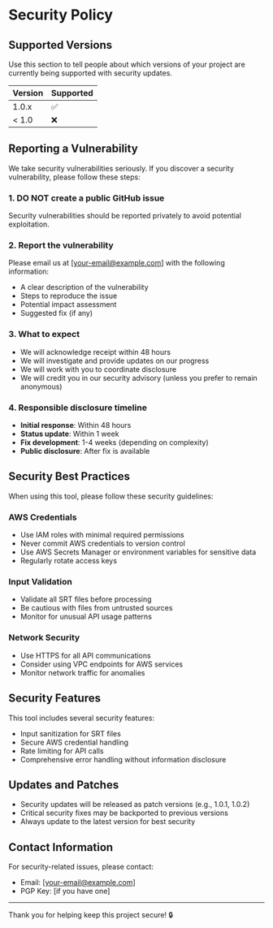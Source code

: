 # Security Policy

## Supported Versions

Use this section to tell people about which versions of your project are currently being supported with security updates.

| Version | Supported          |
| ------- | ------------------ |
| 1.0.x   | :white_check_mark: |
| < 1.0   | :x:                |

## Reporting a Vulnerability

We take security vulnerabilities seriously. If you discover a security vulnerability, please follow these steps:

### 1. **DO NOT** create a public GitHub issue
Security vulnerabilities should be reported privately to avoid potential exploitation.

### 2. Report the vulnerability
Please email us at [your-email@example.com] with the following information:
- A clear description of the vulnerability
- Steps to reproduce the issue
- Potential impact assessment
- Suggested fix (if any)

### 3. What to expect
- We will acknowledge receipt within 48 hours
- We will investigate and provide updates on our progress
- We will work with you to coordinate disclosure
- We will credit you in our security advisory (unless you prefer to remain anonymous)

### 4. Responsible disclosure timeline
- **Initial response**: Within 48 hours
- **Status update**: Within 1 week
- **Fix development**: 1-4 weeks (depending on complexity)
- **Public disclosure**: After fix is available

## Security Best Practices

When using this tool, please follow these security guidelines:

### AWS Credentials
- Use IAM roles with minimal required permissions
- Never commit AWS credentials to version control
- Use AWS Secrets Manager or environment variables for sensitive data
- Regularly rotate access keys

### Input Validation
- Validate all SRT files before processing
- Be cautious with files from untrusted sources
- Monitor for unusual API usage patterns

### Network Security
- Use HTTPS for all API communications
- Consider using VPC endpoints for AWS services
- Monitor network traffic for anomalies

## Security Features

This tool includes several security features:
- Input sanitization for SRT files
- Secure AWS credential handling
- Rate limiting for API calls
- Comprehensive error handling without information disclosure

## Updates and Patches

- Security updates will be released as patch versions (e.g., 1.0.1, 1.0.2)
- Critical security fixes may be backported to previous versions
- Always update to the latest version for best security

## Contact Information

For security-related issues, please contact:
- Email: [your-email@example.com]
- PGP Key: [if you have one]

---

Thank you for helping keep this project secure! 🔒 
